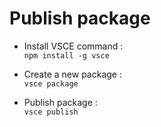 # Publish package

- Install VSCE command :  
`npm install -g vsce`

- Create a new package :  
`vsce package`

- Publish package :  
`vsce publish`

